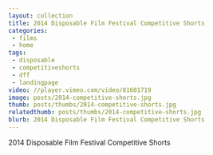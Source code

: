 ```yaml
---
layout: collection
title: 2014 Disposable Film Festival Competitive Shorts
categories:
 - films
 - home
tags:
 - disposable
 - competitiveshorts
 - dff
 - landingpage
video: //player.vimeo.com/video/81601719
image: posts/2014-competitive-shorts.jpg
thumb: posts/thumbs/2014-competitive-shorts.jpg
relatedthumb: posts/thumbs/2014-competitive-shorts.jpg
blurb: 2014 Disposable Film Festival Competitive Shorts
---
```


2014 Disposable Film Festival Competitive Shorts
